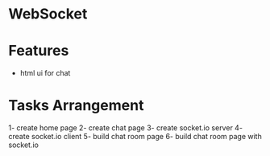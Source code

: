 # WebSocket

# Features

- html ui for chat

# Tasks Arrangement

1- create home page
2- create chat page
3- create socket.io server
4- create socket.io client
5- build chat room page
6- build chat room page with socket.io